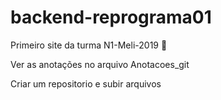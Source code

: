 # backend-reprograma01

Primeiro site da turma N1-Meli-2019 💪

Ver as anotações no arquivo Anotacoes_git

Criar um repositorio e subir arquivos
